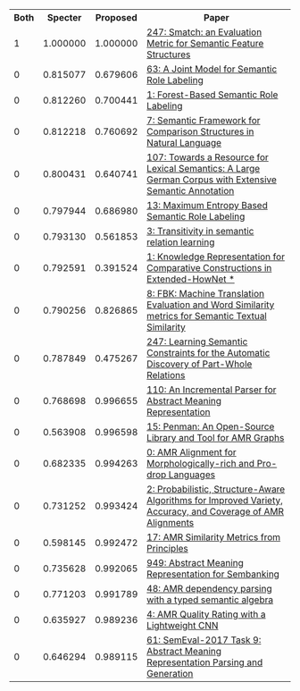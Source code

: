 <html><table><tr>
<th>Both</th>
<th>Specter</th>
<th>Proposed</th>
<th>Paper</th>
</tr>
<tr>
<td>1</td>
<td>1.000000</td>
<td>1.000000</td>
<td><a href="https://www.semanticscholar.org/paper/ebe23ed507014dc012c15dea0e1b538538cd8505">247: Smatch: an Evaluation Metric for Semantic Feature Structures</a></td>
</tr>
<tr>
<td>0</td>
<td>0.815077</td>
<td>0.679606</td>
<td><a href="https://www.semanticscholar.org/paper/6f78ac1460e6b7f2f2594179f3b7fcf07aa207df">63: A Joint Model for Semantic Role Labeling</a></td>
</tr>
<tr>
<td>0</td>
<td>0.812260</td>
<td>0.700441</td>
<td><a href="https://www.semanticscholar.org/paper/f7f698e54607c15bfc6c72e6ca885b7be8250e5c">1: Forest-Based Semantic Role Labeling</a></td>
</tr>
<tr>
<td>0</td>
<td>0.812218</td>
<td>0.760692</td>
<td><a href="https://www.semanticscholar.org/paper/7c806c0a2660640c6b06da24e86c84406a3dcba6">7: Semantic Framework for Comparison Structures in Natural Language</a></td>
</tr>
<tr>
<td>0</td>
<td>0.800431</td>
<td>0.640741</td>
<td><a href="https://www.semanticscholar.org/paper/c0a6648e5713df991cd4fdb2e7bb2c55af1bb0a7">107: Towards a Resource for Lexical Semantics: A Large German Corpus with Extensive Semantic Annotation</a></td>
</tr>
<tr>
<td>0</td>
<td>0.797944</td>
<td>0.686980</td>
<td><a href="https://www.semanticscholar.org/paper/8b640ac02d7f194bbf94c540df47aee330fed84c">13: Maximum Entropy Based Semantic Role Labeling</a></td>
</tr>
<tr>
<td>0</td>
<td>0.793130</td>
<td>0.561853</td>
<td><a href="https://www.semanticscholar.org/paper/2bc6d6ef56b59dd0c6caf6e9f13b031b416d0bd7">3: Transitivity in semantic relation learning</a></td>
</tr>
<tr>
<td>0</td>
<td>0.792591</td>
<td>0.391524</td>
<td><a href="https://www.semanticscholar.org/paper/b76b9b4f627b844ccaff78f7ba36a9c539414ce8">1: Knowledge Representation for Comparative Constructions in Extended-HowNet *</a></td>
</tr>
<tr>
<td>0</td>
<td>0.790256</td>
<td>0.826865</td>
<td><a href="https://www.semanticscholar.org/paper/c3aec00a7fa9196739ce09e0994c852f0090c1ea">8: FBK: Machine Translation Evaluation and Word Similarity metrics for Semantic Textual Similarity</a></td>
</tr>
<tr>
<td>0</td>
<td>0.787849</td>
<td>0.475267</td>
<td><a href="https://www.semanticscholar.org/paper/22e26f6eee0745c9a23274dc722593acd0e2e6a2">247: Learning Semantic Constraints for the Automatic Discovery of Part-Whole Relations</a></td>
</tr>
<tr>
<td>0</td>
<td>0.768698</td>
<td>0.996655</td>
<td><a href="https://www.semanticscholar.org/paper/b9d6104e516e9e70a393d26156c9319461797b40">110: An Incremental Parser for Abstract Meaning Representation</a></td>
</tr>
<tr>
<td>0</td>
<td>0.563908</td>
<td>0.996598</td>
<td><a href="https://www.semanticscholar.org/paper/c71e1e48ad25d8083cadb6f267bd0f9e2639481e">15: Penman: An Open-Source Library and Tool for AMR Graphs</a></td>
</tr>
<tr>
<td>0</td>
<td>0.682335</td>
<td>0.994263</td>
<td><a href="https://www.semanticscholar.org/paper/0b5d70eff0a70d2caf67419c191ea6399c498447">0: AMR Alignment for Morphologically-rich and Pro-drop Languages</a></td>
</tr>
<tr>
<td>0</td>
<td>0.731252</td>
<td>0.993424</td>
<td><a href="https://www.semanticscholar.org/paper/5382d681722a3b4a79b8ef638cd251f07f6316d3">2: Probabilistic, Structure-Aware Algorithms for Improved Variety, Accuracy, and Coverage of AMR Alignments</a></td>
</tr>
<tr>
<td>0</td>
<td>0.598145</td>
<td>0.992472</td>
<td><a href="https://www.semanticscholar.org/paper/d9255df54d7e5db413d73a90be83e07fe8eb8758">17: AMR Similarity Metrics from Principles</a></td>
</tr>
<tr>
<td>0</td>
<td>0.735628</td>
<td>0.992065</td>
<td><a href="https://www.semanticscholar.org/paper/e72e5ee5de14fd463ab58ce830474157258e3578">949: Abstract Meaning Representation for Sembanking</a></td>
</tr>
<tr>
<td>0</td>
<td>0.771203</td>
<td>0.991789</td>
<td><a href="https://www.semanticscholar.org/paper/25109699b098c786832c906e4b36fa76fb2b66a0">48: AMR dependency parsing with a typed semantic algebra</a></td>
</tr>
<tr>
<td>0</td>
<td>0.635927</td>
<td>0.989236</td>
<td><a href="https://www.semanticscholar.org/paper/02faee71f82794879e5c9962a03312708be19867">4: AMR Quality Rating with a Lightweight CNN</a></td>
</tr>
<tr>
<td>0</td>
<td>0.646294</td>
<td>0.989115</td>
<td><a href="https://www.semanticscholar.org/paper/93495a52e1845bbe25205a45c9dd5fe2efc747e2">61: SemEval-2017 Task 9: Abstract Meaning Representation Parsing and Generation</a></td>
</tr>
</table></html>

